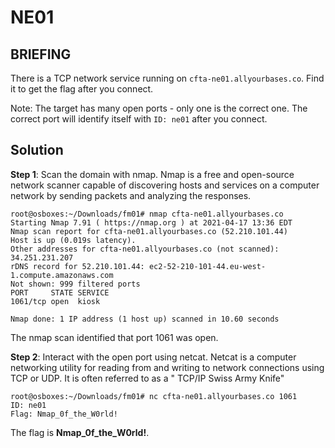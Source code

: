 # NE01
## BRIEFING
There is a TCP network service running on `cfta-ne01.allyourbases.co`. Find it to get the flag after you connect.

Note: The target has many open ports - only one is the correct one. The correct port will identify itself with `ID: ne01` after you connect.

## Solution

**Step 1**: Scan the domain with nmap. Nmap is a free and open-source network scanner capable of discovering hosts and services on a computer network by sending packets and analyzing the responses.

```console
root@osboxes:~/Downloads/fm01# nmap cfta-ne01.allyourbases.co
Starting Nmap 7.91 ( https://nmap.org ) at 2021-04-17 13:36 EDT
Nmap scan report for cfta-ne01.allyourbases.co (52.210.101.44)
Host is up (0.019s latency).
Other addresses for cfta-ne01.allyourbases.co (not scanned): 34.251.231.207
rDNS record for 52.210.101.44: ec2-52-210-101-44.eu-west-1.compute.amazonaws.com
Not shown: 999 filtered ports
PORT     STATE SERVICE
1061/tcp open  kiosk

Nmap done: 1 IP address (1 host up) scanned in 10.60 seconds
```

The nmap scan identified that port 1061 was open.

**Step 2**: Interact with the open port using netcat. Netcat is a computer networking utility for reading from and writing to network connections using TCP or UDP. It is often referred to as a " TCP/IP Swiss Army Knife"

```console
root@osboxes:~/Downloads/fm01# nc cfta-ne01.allyourbases.co 1061
ID: ne01
Flag: Nmap_0f_the_W0rld!
```

The flag is **Nmap_0f_the_W0rld!**.
